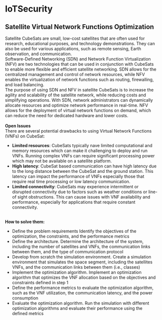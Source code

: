 # IoTSecurity
## Satellite Virtual Network Functions Optimization
Satellite CubeSats are small, low-cost satellites that are often used for research, educational purposes, and technology demonstrations. They can also be used for various applications, such as remote sensing, Earth observation, and communication.
<br>Software-Defined Networking (SDN) and Network Function Virtualization (NFV) are two technologies that can be used in conjunction with CubeSats to enable more flexible and efficient satellite networking. SDN allows for the centralized management and control of network resources, while NFV enables the virtualization of network functions such as routing, firewalling, and load balancing.
<br>The purpose of using SDN and NFV in satellite CubeSats is to increase the agility and scalability of the satellite network, while reducing costs and simplifying operations. With SDN, network administrators can dynamically allocate resources and optimize network performance in real-time. NFV allows for the deployment of virtual network functions on demand, which can reduce the need for dedicated hardware and lower costs.
<br><br>
<b>Open Issues</b>
<br>
There are several potential drawbacks to using Virtual Network Functions (VNFs) on CubeSat:
<ul>
    <li><b>Limited resources</b>: CubeSats typically nave limited computational and memory resources which can make it challenging to deploy and run VNFs. Running complex VNFs can require significant processing power which may not be available on a satellite platform.</li>
    <li><b>High latency</b>: CubeSat based communication can have high latency due to the long distance between the CubeSat and the ground station. This latency can impact the performance of VNFs especially those that require real time processing or low latency communication.</li>
    <li><b>Limited connectivity</b>: CubeSats may experience intermittent or disrupted connectivity due to factors such as weather conditions or line-of sight obstructions. This can cause issues with VNF availability and performance, especially for applications that require constant connectivity.</li>
</ul>
<br>
<b>How to solve them:</b>
<br>
<ul>
    <li>Define the problem requirements Identify the objectives of the optimization, the constraints, and the performance metrics</li>
    <li>Define the architecture. Determine the architecture of the system, including the number of satellites and VNFs, the communication links between them, and the type of communication protocol</li>
    <li>Develop from scratch the simulation environment. Create a simulation environment that simulates the space segment, including the satellites VNFs, and the communication links between them (i.e., classes)</li>
    <li>Implement the optimization algorithm. Implement an optimization algorithm that optimizes the VNF allocation based on the objectives and constraints defined in step 1</li>
    <li>Define the performance metrics to evaluate the optimization algorithm, such as the VNF utilization, the communication latency, and the power consumption</li>
    <li>Evaluate the optimization algorithm. Run the simulation with different optimization algorithms and evaluate their performance using the defined metrics</li>
</ul>